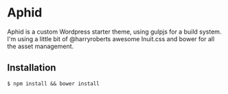 Aphid
==========================

Aphid is a custom Wordpress starter theme, using gulpjs for a build system. I'm using a little bit of @harryroberts awesome Inuit.css and bower for all the asset management.

## Installation

```
$ npm install && bower install
```
